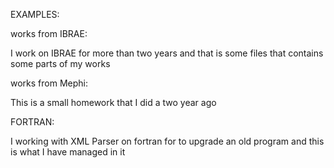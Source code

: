 EXAMPLES:

works from IBRAE: 

I work on IBRAE for more than two years and that is some files that contains some parts of my works

works from Mephi:

This is a small homework that I did a two year ago 

FORTRAN: 

I working with XML Parser on fortran for to upgrade an old program and this is what I have managed in it 
